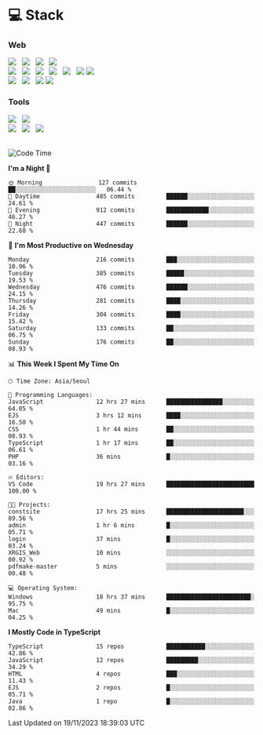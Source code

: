<h1>💻 Stack</h1>
<div>
 <h3>Web</h3>
 <!-- badge : https://shields.io/ -->
 <!-- icon : https://simpleicons.org/?q=Get -->
 <img src="https://img.shields.io/badge/HTML5-e74c3c?style=flat-square&logo=HTML5&logoColor=white"/> &nbsp 
 <img src="https://img.shields.io/badge/CSS3-0A84FF?style=flat-square&logo=CSS3&logoColor=white"/> &nbsp 
 <img src="https://img.shields.io/badge/JavaScript-FFCD11?style=flat-square&logo=JavaScript&logoColor=white"/> &nbsp 
 <img src="https://img.shields.io/badge/TypeScript-3075C0?style=flat-square&logo=TypeScript&logoColor=white"/>
 <br/>
 <img src="https://img.shields.io/badge/Next-000000?style=flat-square&logo=nextdotjs&logoColor=white"/> &nbsp 
 <img src="https://img.shields.io/badge/React-00BCF6?style=flat-square&logo=React&logoColor=white"/> &nbsp 
 <img src="https://img.shields.io/badge/Redux-764ABC?style=flat-square&logo=Redux&logoColor=white"/> &nbsp
 <img src="https://img.shields.io/badge/Recoil-3578E5?style=flat-square&logo=recoil&logoColor=white"/> &nbsp
 <img src="https://img.shields.io/badge/React-Query-FF4154?style=flat-square&logo=reactquery&logoColor=white"/> &nbsp 
 <img src="https://img.shields.io/badge/styled%2Dcomponents-DB7093?style=flat-square&logo=styled%2Dcomponents&logoColor=white"/>
 <img src="https://img.shields.io/badge/CSS Modules-000000?style=flat-square&logo=CSS Modules&logoColor=white"/> &nbsp 
 <br/>
 <img src="https://img.shields.io/badge/Node-339933?style=flat-square&logo=Node.js&logoColor=white"/> &nbsp 
 <img src="https://img.shields.io/badge/Express-000000?style=flat-square&logo=Express&logoColor=white"/> &nbsp 
 <img src="https://img.shields.io/badge/MongoDB-47A248?style=flat-square&logo=MongoDB&logoColor=white"/>
 <img src="https://img.shields.io/badge/MariaDB-003545?style=flat-square&logo=mariadb&logoColor=white"/>
 
 <h3>Tools</h3>
 <img src="https://img.shields.io/badge/Visual Studio Code-007ACC?style=flat-square&logo=Visual Studio Code&logoColor=white"/> &nbsp 
 <img src="https://img.shields.io/badge/Postman-FF6C37?style=flat-square&logo=Postman&logoColor=white"/> &nbsp
 <br>
 <img src="https://img.shields.io/badge/Adobe Photoshop-31A8FF?style=flat-square&logo=Adobe Photoshop&logoColor=white"/> &nbsp 
 <img src="https://img.shields.io/badge/Adobe Illustrator-FF9A00?style=flat-square&logo=Adobe Illustrator&logoColor=white"/> &nbsp 
 <img src="https://img.shields.io/badge/Figma-F24E1E?style=flat-square&logo=Figma&logoColor=white"/> &nbsp
</div>

<br>

<!--START_SECTION:waka-->
![Code Time](http://img.shields.io/badge/Code%20Time-640%20hrs%2053%20mins-blue)

**I'm a Night 🦉** 

```text
🌞 Morning                127 commits         ██░░░░░░░░░░░░░░░░░░░░░░░   06.44 % 
🌆 Daytime                485 commits         ██████░░░░░░░░░░░░░░░░░░░   24.61 % 
🌃 Evening                912 commits         ████████████░░░░░░░░░░░░░   46.27 % 
🌙 Night                  447 commits         ██████░░░░░░░░░░░░░░░░░░░   22.68 % 
```
📅 **I'm Most Productive on Wednesday** 

```text
Monday                   216 commits         ███░░░░░░░░░░░░░░░░░░░░░░   10.96 % 
Tuesday                  385 commits         █████░░░░░░░░░░░░░░░░░░░░   19.53 % 
Wednesday                476 commits         ██████░░░░░░░░░░░░░░░░░░░   24.15 % 
Thursday                 281 commits         ████░░░░░░░░░░░░░░░░░░░░░   14.26 % 
Friday                   304 commits         ████░░░░░░░░░░░░░░░░░░░░░   15.42 % 
Saturday                 133 commits         ██░░░░░░░░░░░░░░░░░░░░░░░   06.75 % 
Sunday                   176 commits         ██░░░░░░░░░░░░░░░░░░░░░░░   08.93 % 
```


📊 **This Week I Spent My Time On** 

```text
🕑︎ Time Zone: Asia/Seoul

💬 Programming Languages: 
JavaScript               12 hrs 27 mins      ████████████████░░░░░░░░░   64.05 % 
EJS                      3 hrs 12 mins       ████░░░░░░░░░░░░░░░░░░░░░   16.50 % 
CSS                      1 hr 44 mins        ██░░░░░░░░░░░░░░░░░░░░░░░   08.93 % 
TypeScript               1 hr 17 mins        ██░░░░░░░░░░░░░░░░░░░░░░░   06.61 % 
PHP                      36 mins             █░░░░░░░░░░░░░░░░░░░░░░░░   03.16 % 

🔥 Editors: 
VS Code                  19 hrs 27 mins      █████████████████████████   100.00 % 

🐱‍💻 Projects: 
constsite                17 hrs 25 mins      ██████████████████████░░░   89.56 % 
admin                    1 hr 6 mins         █░░░░░░░░░░░░░░░░░░░░░░░░   05.71 % 
login                    37 mins             █░░░░░░░░░░░░░░░░░░░░░░░░   03.24 % 
XRGIS_Web                10 mins             ░░░░░░░░░░░░░░░░░░░░░░░░░   00.92 % 
pdfmake-master           5 mins              ░░░░░░░░░░░░░░░░░░░░░░░░░   00.48 % 

💻 Operating System: 
Windows                  18 hrs 37 mins      ████████████████████████░   95.75 % 
Mac                      49 mins             █░░░░░░░░░░░░░░░░░░░░░░░░   04.25 % 
```

**I Mostly Code in TypeScript** 

```text
TypeScript               15 repos            ███████████░░░░░░░░░░░░░░   42.86 % 
JavaScript               12 repos            █████████░░░░░░░░░░░░░░░░   34.29 % 
HTML                     4 repos             ███░░░░░░░░░░░░░░░░░░░░░░   11.43 % 
EJS                      2 repos             █░░░░░░░░░░░░░░░░░░░░░░░░   05.71 % 
Java                     1 repo              █░░░░░░░░░░░░░░░░░░░░░░░░   02.86 % 
```




 Last Updated on 19/11/2023 18:39:03 UTC
<!--END_SECTION:waka-->
